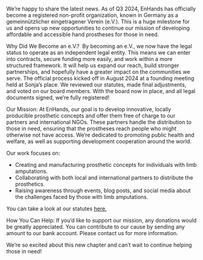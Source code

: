 We’re happy to share the latest news. As of Q3 2024, EnHands has officially become a registered non-profit organization, known in Germany as a gemeinnützlicher eingetragener Verein (e.V.). This is a huge milestone for us and opens up new opportunities to continue our mission of developing affordable and accessible hand prostheses for those in need.

Why Did We Become an e.V.? 
By becoming an e.V., we now have the legal status to operate as an independent legal entity. This means we can enter into contracts, secure funding more easily, and work within a more structured framework. It will help us expand our reach, build stronger partnerships, and hopefully have a greater impact on the communities we serve.
The official process kicked off in August 2024 at a founding meeting held at Sonja’s place. We reviewed our statutes, made final adjustments, and voted on our board members. With the board now in place, and all legal documents signed, we’re fully registered! 

Our Mission: At EnHands, our goal is to develop innovative, locally producible prosthetic concepts and offer them free of charge to our partners and international NGOs. These partners handle the distribution to those in need, ensuring that the prostheses reach people who might otherwise not have access. We’re dedicated to promoting public health and welfare, as well as supporting development cooperation around the world.

Our work focuses on:
* Creating and manufacturing prosthetic concepts for individuals with limb amputations.
* Collaborating with both local and international partners to distribute the prosthetics.
* Raising awareness through events, blog posts, and social media about the challenges faced by those with limb amputations.

You can take a look at our statutes [here.](https://postbox.d-velop.de/publicdoc/d123e3c7-6829-46c9-b6d9-edd56904a71e)

How You Can Help: If you’d like to support our mission, any donations would be greatly appreciated. You can contribute to our cause by sending any amount to our bank account. Please contact us for more information.

We’re so excited about this new chapter and can’t wait to continue helping those in need!
